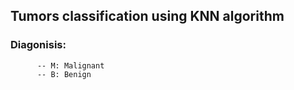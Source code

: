 
## Tumors classification using KNN algorithm
### Diagonisis:
          -- M: Malignant
          -- B: Benign
